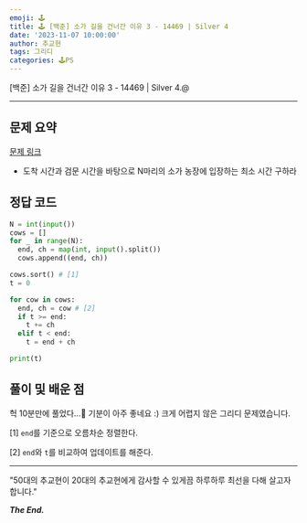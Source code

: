 ```yaml
---
emoji: 🕹️
title: 🕹️ [백준] 소가 길을 건너간 이유 3 - 14469 | Silver 4
date: '2023-11-07 10:00:00'
author: 추교현
tags: 그리디
categories: 🕹️PS
---
```


[백준] 소가 길을 건너간 이유 3 - 14469 | Silver 4.@

---

## 문제 요약

[문제 링크](https://www.acmicpc.net/problem/14469)

- 도착 시간과 검문 시간을 바탕으로 N마리의 소가 농장에 입장하는 최소 시간 구하라

## 정답 코드

```python
N = int(input())
cows = []
for _ in range(N):
  end, ch = map(int, input().split())
  cows.append((end, ch))

cows.sort() # [1]
t = 0

for cow in cows:
  end, ch = cow # [2]
  if t >= end:
    t += ch
  elif t < end:
    t = end + ch

print(t)
```

## 풀이 및 배운 점

헉 10분만에 풀었다...🎉 기분이 아주 좋네요 :) 크게 어렵지 않은 그리디 문제였습니다.

[1] `end`를 기준으로 오름차순 정렬한다.

[2] `end`와 `t`를 비교하여 업데이트를 해준다.

---

"50대의 추교현이 20대의 추교현에게 감사할 수 있게끔 하루하루 최선을 다해 살고자 합니다."

**_The End._**
